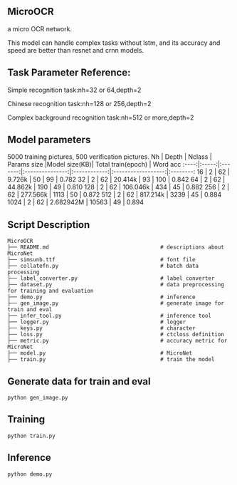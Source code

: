 ## MicroOCR
a micro OCR network.

This model can handle complex tasks without lstm, and its accuracy and speed are better than resnet and crnn models.

## Task Parameter Reference:
Simple recognition task:nh=32 or 64,depth=2

Chinese recognition task:nh=128 or 256,depth=2

Complex background recognition task:nh=512 or more,depth=2

## Model parameters
5000 training pictures, 500 verification pictures.
Nh    | Depth | Nclass  |    Params size  |Model size(KB)| Total train(epoch) | Word acc
:----:|:-----:|:-------:|:---------------:|:------------:|:------------------:|:--------:
16    |  2    |    62   |      9.726k     |      50      |        99          |    0.782
32    |  2    |    62   |      20.414k    |      93      |        100         |    0.842
64    |  2    |    62   |      44.862k    |      190     |        49          |    0.810
128   |  2    |    62   |      106.046k   |      434     |        45          |    0.882
256   |  2    |    62   |      277.566k   |      1113    |        50          |    0.872
512   |  2    |    62   |      817.214k   |      3239    |        45          |    0.884
1024  |  2    |    62   |      2.682942M  |      10563   |        49          |    0.894


## Script Description

```shell
MicroOCR
├── README.md                                   # descriptions about MicroNet
├── simsunb.ttf                                 # font file
├── collatefn.py                                # batch data processing
├── label_converter.py                          # label converter
├── dataset.py                                  # data preprocessing for training and evaluation
├── demo.py                                     # inference
├── gen_image.py                                # generate image for train and eval
├── infer_tool.py                               # inference tool
├── logger.py                                   # logger
├── keys.py                                     # character
├── loss.py                                     # ctcloss definition
├── metric.py                                   # accuracy metric for MicroNet
├── model.py                                    # MicroNet
├── train.py                                    # train the model
```

## Generate data for train and eval
```shell
python gen_image.py
```

## Training
```shell
python train.py
```

## Inference
```shell
python demo.py
```